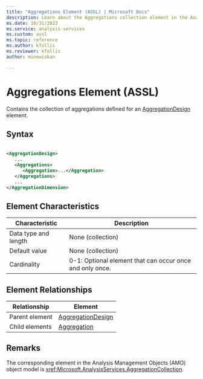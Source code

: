 ```yaml
---
title: "Aggregations Element (ASSL) | Microsoft Docs"
description: Learn about the Aggregations collection element in the Analysis Services Scripting Language (ASSL) schema.
ms.date: 10/31/2023
ms.service: analysis-services
ms.custom: assl
ms.topic: reference
ms.author: kfollis
ms.reviewer: kfollis
author: minewiskan

---
```

# Aggregations Element (ASSL)

  Contains the collection of aggregations defined for an [AggregationDesign](../objects/aggregationdesign-element-assl.md) element.  
  
## Syntax  
  
```xml  
  
<AggregationDesign>  
   ...  
   <Aggregations>  
      <Aggregation>...</Aggregation>  
   </Aggregations>  
   ...  
</AggregationDimension>  
```  
  
## Element Characteristics  
  
|Characteristic|Description|  
|--------------------|-----------------|  
|Data type and length|None (collection)|  
|Default value|None (collection)|  
|Cardinality|0-1: Optional element that can occur once and only once.|  
  
## Element Relationships  
  
|Relationship|Element|  
|------------------|-------------|  
|Parent element|[AggregationDesign](../objects/aggregationdesign-element-assl.md)|  
|Child elements|[Aggregation](../objects/aggregation-element-assl.md)|  
  
## Remarks  
 The corresponding element in the Analysis Management Objects (AMO) object model is <xref:Microsoft.AnalysisServices.AggregationCollection>.  

  
  
